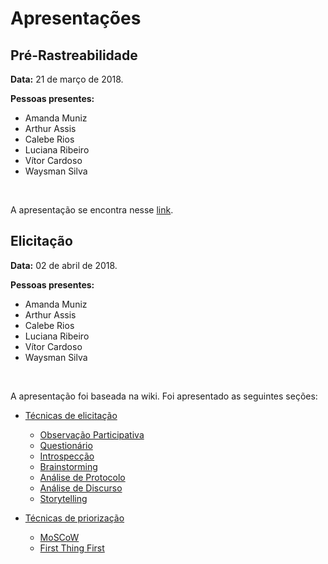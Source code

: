 # **Apresentações**

## **Pré-Rastreabilidade**

**Data:** 21 de março de 2018.

**Pessoas presentes:**

- Amanda Muniz
- Arthur Assis
- Calebe Rios
- Luciana Ribeiro
- Vítor Cardoso
- Waysman Silva
</br>

<p align="justify">A apresentação se encontra nesse <a href="https://docs.google.com/presentation/d/1mZhZaaUYFiV2HSKcu8UqamsVWFtG-zLTsDm6o2xWxjY/edit?usp=sharing" target="_blank">link</a>.</p>

## **Elicitação**

**Data:** 02 de abril de 2018.

**Pessoas presentes:**

- Amanda Muniz
- Arthur Assis
- Calebe Rios
- Luciana Ribeiro
- Vítor Cardoso
- Waysman Silva
</br>

A apresentação foi baseada na wiki. Foi apresentado as seguintes seções:

<ul>
  <li><a href="../../elicitacao/tec_elicitacao">Técnicas de elicitação</a></li>
  <ul>
    <li><a href="../../elicitacao/observacao_participativa">Observação Participativa</a></li>
    <li><a href="../../elicitacao/questionario">Questionário</a></li>
    <li><a href="../../elicitacao/introspeccao">Introspecção</a></li>
    <li><a href="../../elicitacao/brainstorming">Brainstorming</a></li>
    <li><a href="../../elicitacao/analise_protocolo">Análise de Protocolo</a></li>
    <li><a href="../../elicitacao/analise_discurso">Análise de Discurso</a></li>
    <li><a href="../../elicitacao/storytelling">Storytelling</a></li>
  </ul>
</ul>

<ul>
  <li><a href="../../elicitacao/tec_priorizacao">Técnicas de priorização</a></li>
  <ul>
    <li><a href="../../elicitacao/moscow">MoSCoW</a></li>
    <li><a href="../../elicitacao/first_things_first">First Thing First</a></li>
  </ul>
</ul>
